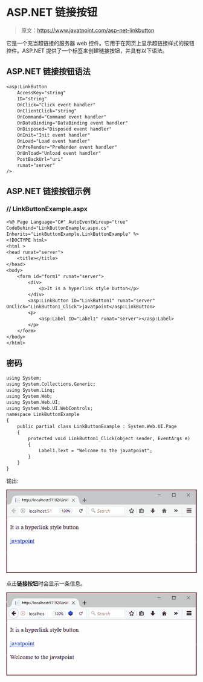 # ASP.NET 链接按钮

> 原文：<https://www.javatpoint.com/asp-net-linkbutton>

它是一个充当超链接的服务器 web 控件。它用于在网页上显示超链接样式的按钮控件。ASP.NET 提供了一个标签来创建链接按钮，并具有以下语法。

## ASP.NET 链接按钮语法

```
<asp:LinkButton
    AccessKey="string"
    ID="string"
    OnClick="Click event handler"
    OnClientClick="string"
    OnCommand="Command event handler"
    OnDataBinding="DataBinding event handler"
    OnDisposed="Disposed event handler"
    OnInit="Init event handler"
    OnLoad="Load event handler"
    OnPreRender="PreRender event handler"
    OnUnload="Unload event handler"
    PostBackUrl="uri"
    runat="server"
/>

```

## ASP.NET 链接按钮示例

### // LinkButtonExample.aspx

```
<%@ Page Language="C#" AutoEventWireup="true" 
CodeBehind="LinkButtonExample.aspx.cs" Inherits="LinkButtonExample.LinkButtonExample" %>
<!DOCTYPE html>
<html >
<head runat="server">
    <title></title>
</head>
<body>
    <form id="form1" runat="server">
        <div>
            <p>It is a hyperlink style button</p>
        </div>
        <asp:LinkButton ID="LinkButton1" runat="server" OnClick="LinkButton1_Click">javatpoint</asp:LinkButton>
        <p>
            <asp:Label ID="Label1" runat="server"></asp:Label>
        </p>
    </form>
</body>
</html>

```

## 密码

```
using System;
using System.Collections.Generic;
using System.Linq;
using System.Web;
using System.Web.UI;
using System.Web.UI.WebControls;
namespace LinkButtonExample
{
    public partial class LinkButtonExample : System.Web.UI.Page
    {
        protected void LinkButton1_Click(object sender, EventArgs e)
        {
            Label1.Text = "Welcome to the javatpoint";
        }
    }
}

```

输出:

![ASP Net Linkbutton 1](img/a9890fe6161771819a35f7689352cf49.png)

点击**链接按钮**时会显示一条信息。

![ASP Net Linkbutton 2](img/64e6fb9ec3ffc95a231c58a35d932347.png)